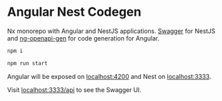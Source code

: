 # Angular Nest Codegen

Nx monorepo with Angular and NestJS applications. [Swagger](https://docs.nestjs.com/openapi/introduction) for NestJS and [ng-openapi-gen]() for code generation for Angular.

```bash
npm i

npm run start
```

Angular will be exposed on [localhost:4200](http://localhost:4200) and Nest on [localhost:3333](http://localhost:3333).

Visit [localhost:3333/api](http://localhost:3333/api) to see the Swagger UI.
